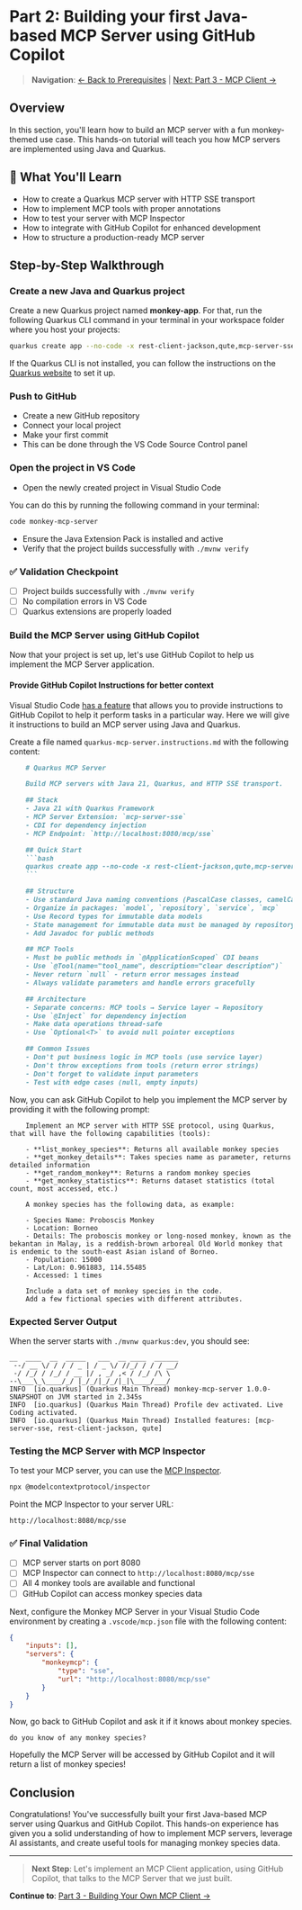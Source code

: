 # Part 2: Building your first Java-based MCP Server using GitHub Copilot

> **Navigation**: [← Back to Prerequisites](00_PROJECT_SETUP.md) | [Next: Part 3 - MCP Client →](02_MCP_CLIENT.md)

## Overview

In this section, you'll learn how to build an MCP server with a fun monkey-themed use case.
This hands-on tutorial will teach you how MCP servers are implemented using Java and Quarkus.

## 🎯 What You'll Learn
- How to create a Quarkus MCP server with HTTP SSE transport
- How to implement MCP tools with proper annotations
- How to test your server with MCP Inspector
- How to integrate with GitHub Copilot for enhanced development
- How to structure a production-ready MCP server

## Step-by-Step Walkthrough

### Create a new Java and Quarkus project

Create a new Quarkus project named **monkey-app**. 
For that, run the following Quarkus CLI command in your terminal in your workspace folder where you host your projects:

```bash
quarkus create app --no-code -x rest-client-jackson,qute,mcp-server-sse monkey-mcp-server
```
If the Quarkus CLI is not installed, you can follow the instructions on the [Quarkus website](https://quarkus.io/guides/cli-tooling) to set it up.

### Push to GitHub

- Create a new GitHub repository
- Connect your local project
- Make your first commit
- This can be done through the VS Code Source Control panel

### Open the project in VS Code

- Open the newly created project in Visual Studio Code

You can do this by running the following command in your terminal:

```bash
code monkey-mcp-server
```

- Ensure the Java Extension Pack is installed and active
- Verify that the project builds successfully with `./mvnw verify`

### ✅ Validation Checkpoint
- [ ] Project builds successfully with `./mvnw verify`
- [ ] No compilation errors in VS Code
- [ ] Quarkus extensions are properly loaded

### Build the MCP Server using GitHub Copilot
Now that your project is set up, let's use GitHub Copilot to help us implement the MCP Server application.

#### Provide GitHub Copilot Instructions for better context

Visual Studio Code [has a feature](https://code.visualstudio.com/docs/copilot/copilot-customization#_use-instructionsmd-files) that allows you to provide instructions to GitHub Copilot to help it perform tasks in a particular way. 
Here we will give it instructions to build an MCP server using Java and Quarkus.

Create a file named `quarkus-mcp-server.instructions.md` with the following content:

```markdown
    # Quarkus MCP Server

    Build MCP servers with Java 21, Quarkus, and HTTP SSE transport.

    ## Stack
    - Java 21 with Quarkus Framework
    - MCP Server Extension: `mcp-server-sse`
    - CDI for dependency injection
    - MCP Endpoint: `http://localhost:8080/mcp/sse`

    ## Quick Start
    ```bash
    quarkus create app --no-code -x rest-client-jackson,qute,mcp-server-sse your-domain-mcp-server
    ```

    ## Structure
    - Use standard Java naming conventions (PascalCase classes, camelCase methods)
    - Organize in packages: `model`, `repository`, `service`, `mcp`
    - Use Record types for immutable data models
    - State management for immutable data must be managed by repository layer
    - Add Javadoc for public methods

    ## MCP Tools
    - Must be public methods in `@ApplicationScoped` CDI beans
    - Use `@Tool(name="tool_name", description="clear description")`
    - Never return `null` - return error messages instead
    - Always validate parameters and handle errors gracefully

    ## Architecture
    - Separate concerns: MCP tools → Service layer → Repository
    - Use `@Inject` for dependency injection
    - Make data operations thread-safe
    - Use `Optional<T>` to avoid null pointer exceptions

    ## Common Issues
    - Don't put business logic in MCP tools (use service layer)
    - Don't throw exceptions from tools (return error strings)
    - Don't forget to validate input parameters
    - Test with edge cases (null, empty inputs)
```

Now, you can ask GitHub Copilot to help you implement the MCP server by providing it with the following prompt:

```plaintext
    Implement an MCP server with HTTP SSE protocol, using Quarkus, that will have the following capabilities (tools):

    - **list_monkey_species**: Returns all available monkey species
    - **get_monkey_details**: Takes species name as parameter, returns detailed information
    - **get_random_monkey**: Returns a random monkey species
    - **get_monkey_statistics**: Returns dataset statistics (total count, most accessed, etc.)
    
    A monkey species has the following data, as example:

    - Species Name: Proboscis Monkey
    - Location: Borneo
    - Details: The proboscis monkey or long-nosed monkey, known as the bekantan in Malay, is a reddish-brown arboreal Old World monkey that is endemic to the south-east Asian island of Borneo.
    - Population: 15000
    - Lat/Lon: 0.961883, 114.55485
    - Accessed: 1 times

    Include a data set of monkey species in the code. 
    Add a few fictional species with different attributes.
```

### Expected Server Output
When the server starts with `./mvnw quarkus:dev`, you should see:
```
__  ____  __  _____   ___  __ ____  ______
 --/ __ \/ / / / _ | / _ \/ //_/ / / / __/
 -/ /_/ / /_/ / __ |/ , _/ ,< / /_/ /\ \
--\___\_\____/_/ |_/_/|_/_/|_|\____/___/
INFO  [io.quarkus] (Quarkus Main Thread) monkey-mcp-server 1.0.0-SNAPSHOT on JVM started in 2.345s
INFO  [io.quarkus] (Quarkus Main Thread) Profile dev activated. Live Coding activated.
INFO  [io.quarkus] (Quarkus Main Thread) Installed features: [mcp-server-sse, rest-client-jackson, qute]
```

### Testing the MCP Server with MCP Inspector

To test your MCP server, you can use the [MCP Inspector](https://github.com/modelcontextprotocol/inspector).

```bash
npx @modelcontextprotocol/inspector
```

Point the MCP Inspector to your server URL:

```
http://localhost:8080/mcp/sse
```

### ✅ Final Validation
- [ ] MCP server starts on port 8080
- [ ] MCP Inspector can connect to `http://localhost:8080/mcp/sse`
- [ ] All 4 monkey tools are available and functional
- [ ] GitHub Copilot can access monkey species data

Next, configure the Monkey MCP Server in your Visual Studio Code environment by creating a `.vscode/mcp.json` file with the following content:

```json
{
    "inputs": [],
    "servers": {
        "monkeymcp": {
            "type": "sse",
            "url": "http://localhost:8080/mcp/sse"
        }
    }
}
```

Now, go back to GitHub Copilot and ask it if it knows about monkey species.

```plaintext
do you know of any monkey species?
```

Hopefully the MCP Server will be accessed by GitHub Copilot and it will return a list of monkey species!

## Conclusion
Congratulations! You've successfully built your first Java-based MCP server using Quarkus and GitHub Copilot.
This hands-on experience has given you a solid understanding of how to implement MCP servers, leverage AI assistants, and create useful tools for managing monkey species data.

---

> **Next Step**: Let's implement an MCP Client application, using GitHub Copilot, that talks to the MCP Server that we just built.

**Continue to**: [Part 3 - Building Your Own MCP Client →](02_MCP_CLIENT.md)